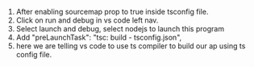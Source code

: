 1. After enabling sourcemap prop to true inside tsconfig file. 
2. Click on run and debug in vs code left nav.
3. Select launch and debug, select nodejs to launch this program
4. Add "preLaunchTask": "tsc: build - tsconfig.json",
5. here we are telling vs code to use ts compiler to build our ap using ts config file.